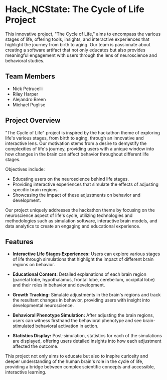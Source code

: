 # Hack_NCState: The Cycle of Life Project

This innovative project, "The Cycle of Life," aims to encompass the various stages of life, offering tools, insights, and interactive experiences that highlight the journey from birth to aging. Our team is passionate about creating a software artifact that not only educates but also provides meaningful engagement with users through the lens of neuroscience and behavioral studies.

## Team Members

- Nick Petrucelli
- Riley Harper
- Alejandro Breen
- Michael Puglise

## Project Overview

"The Cycle of Life" project is inspired by the hackathon theme of exploring life's various stages, from birth to aging, through an innovative and interactive lens. Our motivation stems from a desire to demystify the complexities of life's journey, providing users with a unique window into how changes in the brain can affect behavior throughout different life stages. 

Objectives include:
- Educating users on the neuroscience behind life stages.
- Providing interactive experiences that simulate the effects of adjusting specific brain regions.
- Showcasing the impact of these adjustments on behavior and development.

Our project uniquely addresses the hackathon theme by focusing on the neuroscience aspect of life's cycle, utilizing technologies and methodologies such as simulation software, interactive brain models, and data analytics to create an engaging and educational experience.

## Features

- **Interactive Life Stages Experiences:** Users can explore various stages of life through simulations that highlight the impact of different brain regions on behavior.
  
- **Educational Content:** Detailed explanations of each brain region (parietal lobe, hypothalamus, frontal lobe, cerebellum, occipital lobe) and their roles in behavior and development.
  
- **Growth Tracking:** Simulate adjustments in the brain's regions and track the resultant changes in behavior, providing users with insight into developmental neuroscience.
  
- **Behavioral Phenotype Simulation:** After adjusting the brain regions, users can witness firsthand the behavioral phenotype and see brain-stimulated behavioral activation in action.
  
- **Statistics Display:** Post-simulation, statistics for each of the simulations are displayed, offering users detailed insights into how each adjustment affected the outcome.

This project not only aims to educate but also to inspire curiosity and deeper understanding of the human brain's role in the cycle of life, providing a bridge between complex scientific concepts and accessible, interactive learning.
